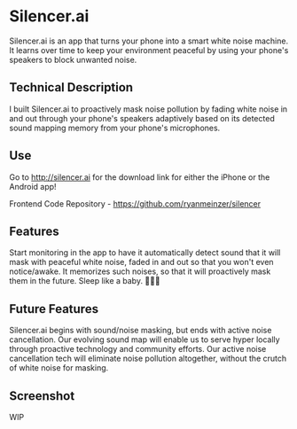 # Silencer.ai

Silencer.ai is an app that turns your phone into a smart white noise machine. It learns over time to keep your environment peaceful by using your phone's speakers to block unwanted noise.

## Technical Description

I built Silencer.ai to proactively mask noise pollution by fading white noise in and out through your phone's speakers adaptively based on its detected sound mapping memory from your phone's microphones.

## Use

Go to http://silencer.ai for the download link for either the iPhone or the Android app!

Frontend Code Repository - https://github.com/ryanmeinzer/silencer

## Features

Start monitoring in the app to have it automatically detect sound that it will mask with peaceful white noise, faded in and out so that you won't even notice/awake. It memorizes such noises, so that it will proactively mask them in the future. Sleep like a baby. 👶🏻💤

## Future Features

Silencer.ai begins with sound/noise masking, but ends with active noise cancellation. Our evolving sound map will enable us to serve hyper locally through proactive technology and community efforts. Our active noise cancellation tech will eliminate noise pollution altogether, without the crutch of white noise for masking.

## Screenshot

WIP
